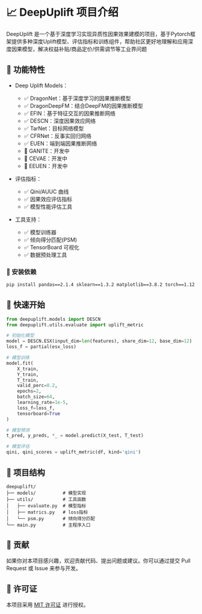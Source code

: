 # 📈 DeepUplift 项目介绍
DeepUplift 是一个基于深度学习实现异质性因果效果建模的项目，基于Pytorch框架提供多种深度Uplift模型、评估指标和训练组件，帮助社区更好地理解和应用深度因果模型，解决权益补贴/商品定价/供需调节等工业界问题

## 🌟 功能特性
- Deep Uplift Models：
  - ✅ DragonNet：基于深度学习的因果推断模型
  - ✅ DragonDeepFM：结合DeepFM的因果推断模型
  - ✅ EFIN：基于特征交互的因果推断网络
  - ✅ DESCN：深度因果效应网络
  - ✅ TarNet：目标网络模型
  - ✅ CFRNet：反事实回归网络
  - ✅ EUEN：端到端因果推断网络
  - 🔄 GANITE：开发中
  - 🔄 CEVAE：开发中
  - 🔄 EEUEN：开发中

- 评估指标：
  - ✅ Qini/AUUC 曲线
  - ✅ 因果效应评估指标
  - ✅ 模型性能评估工具

- 工具支持：
  - ✅ 模型训练器
  - ✅ 倾向得分匹配(PSM)
  - ✅ TensorBoard 可视化
  - ✅ 数据预处理工具

### 🔧 安装依赖
```bash
pip install pandas==2.1.4 sklearn==1.3.2 matplotlib==3.8.2 torch==1.12.1 geomloss==0.2.6
```

## 🚀 快速开始
```python
from deepuplift.models import DESCN
from deepuplift.utils.evaluate import uplift_metric

# 初始化模型
model = DESCN.ESX(input_dim=len(features), share_dim=12, base_dim=12)
loss_f = partial(esx_loss)

# 模型训练
model.fit(
    X_train, 
    Y_train, 
    T_train,
    valid_perc=0.2,
    epochs=2,
    batch_size=64,
    learning_rate=1e-5,
    loss_f=loss_f,
    tensorboard=True
)

# 模型预测
t_pred, y_preds, *_ = model.predict(X_test, T_test)

# 模型评估
qini, qini_scores = uplift_metric(df, kind='qini')
```

## 📁 项目结构
```
deepuplift/
├── models/          # 模型实现
├── utils/           # 工具函数
│   ├── evaluate.py  # 模型指标
│   ├── matrics.py   # loss指标
│   └── psm.py       # 倾向得分匹配
└── main.py          # 主程序入口
```

## 🤝 贡献
如果你对本项目感兴趣，欢迎贡献代码、提出问题或建议。你可以通过提交 Pull Request 或 Issue 来参与开发。

## 📄 许可证
本项目采用 [MIT 许可证](LICENSE) 进行授权。
